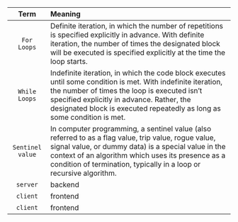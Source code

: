 | Term | Meaning |
|:---:|:---|
| `For Loops` | Definite iteration, in which the number of repetitions is specified explicitly in advance. With definite iteration, the number of times the designated block will be executed is specified explicitly at the time the loop starts.   |
| `While Loops` | Indefinite iteration, in which the code block executes until some condition is met. With indefinite iteration, the number of times the loop is executed isn’t specified explicitly in advance. Rather, the designated block is executed repeatedly as long as some condition is met. |
| `Sentinel value` | In computer programming, a sentinel value (also referred to as a flag value, trip value, rogue value, signal value, or dummy data) is a special value in the context of an algorithm which uses its presence as a condition of termination, typically in a loop or recursive algorithm. |
| `server` | backend |
| `client` | frontend |
| `client` | frontend |
